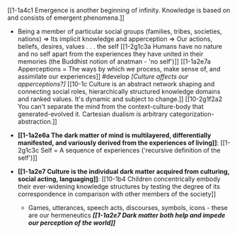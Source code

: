 [[1-1a4c1 Emergence is another beginning of infinity. Knowledge is based on and consists of emergent phenomena.]]

- Being a member of particular social groups (families, tribes, societies, nations) ⇒ Its implicit knowledge and apperception ⇒ Our actions, beliefs, desires, values . . . the self
	[[1-2g1c3a Humans have no nature and no self apart from the experiences they have united in their memories (the Buddhist notion of anatman - 'no self')]]
	[[1-1a2e7a Apperceptions = The ways by which we process, make sense of, and assimilate our experiences]] #develop *[Culture affects our apperceptions?]*
		[[10-1c Culture is an abstract network shaping and connecting social roles, hierarchically structured knowledge domains and ranked values. It's dynamic and subject to change.]]
			[[10-2g1f2a2 You can't separate the mind from the context-culture-body that generated-evolved it. Cartesian dualism is arbitrary categorization-abstraction.]]

- **[[1-1a2e6a The dark matter of mind is multilayered, differentially manifested, and variously derived from the experiences of living]]**:
	[[1-2g1c3c Self = A sequence of experiences ('recursive definition of the self')]]

- **[[1-1a2e7 Culture is the individual dark matter acquired from culturing, social acting, languaging]]**:
	[[10-1b4 Children concentrically embody their ever-widening knowledge structures by testing the degree of its correspondence in comparison with other members of the society]]
	- Games, utterances, speech acts, discourses, symbols, icons - these are our hermeneutics
		***[[1-1a2e7 Dark matter both help and impede our perception of the world]]***